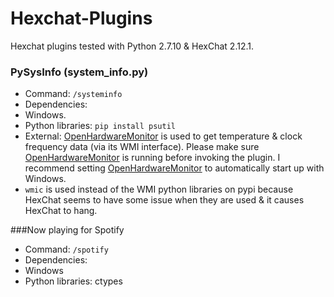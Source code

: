 # Hexchat-Plugins
Hexchat plugins tested with Python 2.7.10 & HexChat 2.12.1.

### PySysInfo (system_info.py)
+ Command: `/systeminfo`
+ Dependencies:
 + Windows.
 + Python libraries: `pip install psutil`
 + External: [OpenHardwareMonitor](http://openhardwaremonitor.org/) is used to get temperature & clock frequency data (via its WMI interface). Please make sure [OpenHardwareMonitor](http://openhardwaremonitor.org/) is running before invoking the plugin. I recommend setting [OpenHardwareMonitor](http://openhardwaremonitor.org/) to automatically start up with Windows.
+ `wmic` is used instead of the WMI python libraries on pypi because HexChat seems to have some issue when they are used & it causes HexChat to hang.

###Now playing for Spotify
+ Command: `/spotify`
+ Dependencies:
 + Windows
 + Python libraries: ctypes
